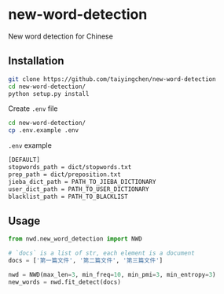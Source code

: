 # new-word-detection

New word detection for Chinese

## Installation

```sh
git clone https://github.com/taiyingchen/new-word-detection
cd new-word-detection/
python setup.py install
```

Create `.env` file

```sh
cd new-word-detection/
cp .env.example .env
```

`.env` example

```txt
[DEFAULT]
stopwords_path = dict/stopwords.txt
prep_path = dict/preposition.txt
jieba_dict_path = PATH_TO_JIEBA_DICTIONARY
user_dict_path = PATH_TO_USER_DICTIONARY
blacklist_path = PATH_TO_BLACKLIST
```

## Usage

```python
from nwd.new_word_detection import NWD

# `docs` is a list of str, each element is a document
docs = ['第一篇文件', '第二篇文件', '第三篇文件']

nwd = NWD(max_len=3, min_freq=10, min_pmi=3, min_entropy=3)
new_words = nwd.fit_detect(docs)
```
